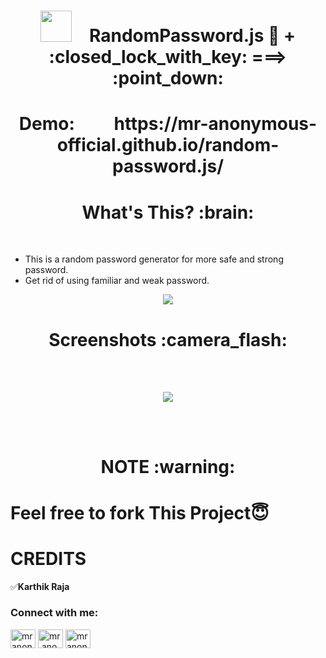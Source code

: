 <h1 align="center"><img src="https://user-images.githubusercontent.com/64122408/101174562-144dac00-366a-11eb-9080-3ac5fadc629d.jpg" height=50px width=50px>&emsp;RandomPassword.js  	🔀   +    :closed_lock_with_key:    ===>   :point_down:    </h1>
<h1 align="center">Demo:&emsp;&emsp;   https://mr-anonymous-official.github.io/random-password.js/  </h1>

<h1 align="center"><b>What's This? :brain:</b></h1>
<br/>

* This is a random password generator for more safe and strong password.
* Get rid of using familiar and weak password.

<p align="center"><img src="https://media.tenor.com/images/31854c18e847289f0b86764dfe97f400/tenor.gif" /></p>

<h1 align="center"><b>Screenshots :camera_flash:</b></h1>

<br/>
<br/>

<p align="center"><img src="https://user-images.githubusercontent.com/64122408/101175395-23812980-366b-11eb-9eb0-25f020b176ed.png"/> </p>

<br/>
<br/>

<h1 align="center"><b>NOTE :warning:</b></h1>


# Feel free to fork This Project😇


# CREDITS  
:white_check_mark:**Karthik Raja**
<p align="left">  
<h3 align="left">Connect with me:</h3>  
<a href="https://twitter.com/mranonymousofcl" target="blank"><img align="center" src="https://cdn.jsdelivr.net/npm/simple-icons@3.0.1/icons/twitter.svg" alt="mranonymousofcl" height="30" width="40" /></a>  
<a href="https://instagram.com/mr.anonymous_official" target="blank"><img align="center" src="https://cdn.jsdelivr.net/npm/simple-icons@3.0.1/icons/instagram.svg" alt="mr.anonymous_official" height="30" width="40" /></a>  
<a href="https://discord.com/channels/mr_anonymous_2001#4770" target="blank"><img align="center" src="https://cdn.jsdelivr.net/npm/simple-icons@3.0.1/icons/discord.svg" alt="mranonymousofcl" height="30" width="40" /></a>
</p>  
